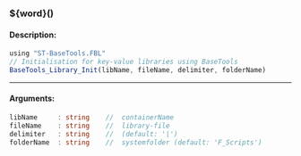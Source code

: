 ### ${word}()

#### Description:
```ts
using "ST-BaseTools.FBL"
// Initialisation for key-value libraries using BaseTools
BaseTools_Library_Init(libName, fileName, delimiter, folderName)
```
----
#### Arguments:
```ts
libName     : string    //  containerName
fileName    : string    //  library-file
delimiter   : string    //  (default: '|')
folderName  : string    //  systemfolder (default: 'F_Scripts')
```
